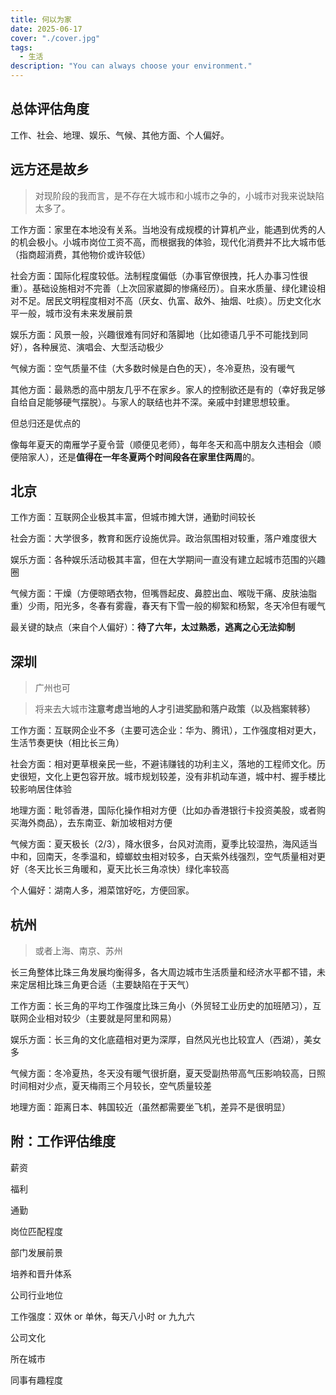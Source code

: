 ```yaml
---
title: 何以为家
date: 2025-06-17
cover: "./cover.jpg"
tags: 
  - 生活
description: "You can always choose your environment."
---
```


## 总体评估角度

工作、社会、地理、娱乐、气候、其他方面、个人偏好。

## 远方还是故乡

> 对现阶段的我而言，是不存在大城市和小城市之争的，小城市对我来说缺陷太多了。

工作方面：家里在本地没有关系。当地没有成规模的计算机产业，能遇到优秀的人的机会极小。小城市岗位工资不高，而根据我的体验，现代化消费并不比大城市低（指商超消费，其他物价或许较低）

社会方面：国际化程度较低。法制程度偏低（办事官僚很拽，托人办事习性很重）。基础设施相对不完善（上次回家崴脚的惨痛经历）。自来水质量、绿化建设相对不足。居民文明程度相对不高（厌女、仇富、敌外、抽烟、吐痰）。历史文化水平一般，城市没有未来发展前景

娱乐方面：风景一般，兴趣很难有同好和落脚地（比如德语几乎不可能找到同好），各种展览、演唱会、大型活动极少

气候方面：空气质量不佳（大多数时候是白色的天），冬冷夏热，没有暖气

其他方面：最熟悉的高中朋友几乎不在家乡。家人的控制欲还是有的（幸好我足够自给自足能够硬气摆脱）。与家人的联结也并不深。亲戚中封建思想较重。

但总归还是优点的

像每年夏天的南雁学子夏令营（顺便见老师），每年冬天和高中朋友久违相会（顺便陪家人），还是**值得在一年冬夏两个时间段各在家里住两周**的。

## 北京

工作方面：互联网企业极其丰富，但城市摊大饼，通勤时间较长

社会方面：大学很多，教育和医疗设施优异。政治氛围相对较重，落户难度很大

娱乐方面：各种娱乐活动极其丰富，但在大学期间一直没有建立起城市范围的兴趣圈

气候方面：干燥（方便晾晒衣物，但嘴唇起皮、鼻腔出血、喉咙干痛、皮肤油脂重）少雨，阳光多，冬春有雾霾，春天有下雪一般的柳絮和杨絮，冬天冷但有暖气

最关键的缺点（来自个人偏好）：**待了六年，太过熟悉，逃离之心无法抑制**

## 深圳

> 广州也可

> 将来去大城市**注意考虑当地的人才引进奖励和落户政策（以及档案转移）**

工作方面：互联网企业不多（主要可选企业：华为、腾讯），工作强度相对更大，生活节奏更快（相比长三角）

社会方面：相对更草根亲民一些，不避讳赚钱的功利主义，落地的工程师文化。历史很短，文化上更包容开放。城市规划较差，没有非机动车道，城中村、握手楼比较影响居住体验

地理方面：毗邻香港，国际化操作相对方便（比如办香港银行卡投资美股，或者购买海外商品），去东南亚、新加坡相对方便

气候方面：夏天极长（2/3），降水很多，台风对流雨，夏季比较湿热，海风适当中和，回南天，冬季温和，蟑螂蚊虫相对较多，白天紫外线强烈，空气质量相对更好（冬天比长三角暖和，夏天比长三角凉快）绿化率较高

个人偏好：湖南人多，湘菜馆好吃，方便回家。

## 杭州

> 或者上海、南京、苏州

长三角整体比珠三角发展均衡得多，各大周边城市生活质量和经济水平都不错，未来定居相比珠三角更合适（主要缺陷在于天气）

工作方面：长三角的平均工作强度比珠三角小（外贸轻工业历史的加班陋习），互联网企业相对较少（主要就是阿里和网易）

娱乐方面：长三角的文化底蕴相对更为深厚，自然风光也比较宜人（西湖），美女多

气候方面：冬冷夏热，冬天没有暖气很折磨，夏天受副热带高气压影响较高，日照时间相对少点，夏天梅雨三个月较长，空气质量较差

地理方面：距离日本、韩国较近（虽然都需要坐飞机，差异不是很明显）

## 附：工作评估维度

薪资

福利

通勤

岗位匹配程度

部门发展前景

培养和晋升体系

公司行业地位

工作强度：双休 or 单休，每天八小时 or 九九六

公司文化

所在城市

同事有趣程度